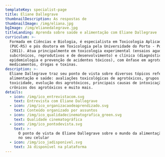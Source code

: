 ```yaml
---
templateKey: specialist-page
title: Eliane Dallegrave
thumbnailDescription: As respostas de
thumbnailImage: /img/eliana.jpg
bgImage: /img/elianedalegrave.jpg
titleLanding: Aprenda sobre saúde e alimentação com Eliane Dallegrave
curriculum: >-
  Formada em Ciências e Biologia, é especialista em Toxicologia Aplicada
  (PUC-RS) e pós doutora em Toxicologia pela Universidade do Porto - Portugal
  (2011). Atua principalmente em toxicologia experimental (ensaios agudos,
  subcrônicos, reprodutivos e de desenvolvimento) e clínica (diagnóstico,
  epidemiologia e prevenção de acidentes tóxicos), com ênfase em agrotóxicos,
  medicamentos, drogas e toxinas.​
description: >-
  Eliane Dallegrave traz seu ponto de vista sobre diversos tópicos referentes à
  alimentação e saúde: avaliações toxicológicas de agrotóxicos, grupos de
  toxicidade, evolução dos agrotóxicos, principais causas de intoxicação, riscos
  crônicos dos agrotóxicos e muito mais.
details:
  - icon: /img/ico_entrevistacom.svg
    text: Entrevista com Eliane Dallegrave
  - icon: /img/ico_organizacaodeaprendizado.svg
    text: Conteúdo organizado por assuntos
  - icon: /img/ico_qualidadecinematografica_green.svg
    text: Qualidade cinematográfica
  - icon: /img/ico_pontodevista.svg
    text: >-
      O ponto de vista de Eliane Dallegrave sobre o mundo da alimentação direto
      no seu celular
  - icon: /img/ico_jadisponivel.svg
    text: Já disponível na plataforma
---
```


